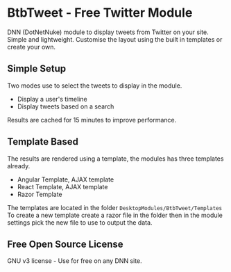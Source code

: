 # BtbTweet - Free Twitter Module

DNN (DotNetNuke) module to display tweets from Twitter on your site. Simple and lightweight. Customise the layout using the built in templates or create your own.

## Simple Setup

Two modes use to select the tweets to display in the module.
* Display a user's timeline
* Display tweets based on a search

Results are cached for 15 minutes to improve performance.

## Template Based
The results are rendered using a template, the modules has three templates already.

* Angular Template, AJAX template
* React Template, AJAX template
* Razor Template

The templates are located in the folder `DesktopModules/BtbTweet/Templates`
To create a new template create a razor file in the folder then in the module settings pick the new file to use to output the data.
## Free Open Source License

GNU v3 license - Use for free on any DNN site.
